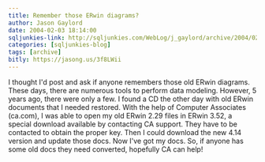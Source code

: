 ```yaml
---
title: Remember those ERwin diagrams?
author: Jason Gaylord
date: 2004-02-03 18:14:00
sqljunkies-link: http://sqljunkies.com/WebLog/j_gaylord/archive/2004/02.aspx
categories: [sqljunkies-blog]
tags: [archive]
bitly: https://jasong.us/3f8LWii
---
```


I thought I'd post and ask if anyone remembers those old ERwin diagrams. These days, there are numerous tools to perform data modeling. However, 5 years ago, there were only a few. I found a CD the other day with old ERwin documents that I needed restored. With the help of Computer Associates (ca.com), I was able to open my old ERwin 2.29 files in ERwin 3.52, a special download available by contacting CA support. They have to be contacted to obtain the proper key. Then I could download the new 4.14 version and update those docs. Now I've got my docs. So, if anyone has some old docs they need converted, hopefully CA can help!